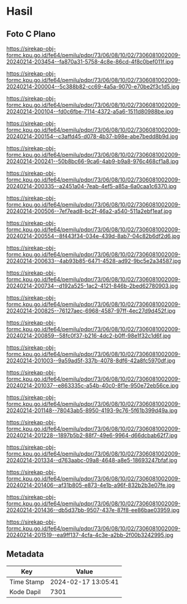# Hasil

## Foto C Plano

https://sirekap-obj-formc.kpu.go.id/fe64/pemilu/pdpr/73/06/08/10/02/7306081002009-20240214-203454--fa870a31-5758-4c8e-86cd-4f8c0bef011f.jpg

https://sirekap-obj-formc.kpu.go.id/fe64/pemilu/pdpr/73/06/08/10/02/7306081002009-20240214-200004--5c388b82-cc69-4a5a-9070-e70be2f3c1d5.jpg

https://sirekap-obj-formc.kpu.go.id/fe64/pemilu/pdpr/73/06/08/10/02/7306081002009-20240214-200104--fd0c6fbe-7114-4372-a5a6-1511d80988be.jpg

https://sirekap-obj-formc.kpu.go.id/fe64/pemilu/pdpr/73/06/08/10/02/7306081002009-20240214-200154--c3affd45-d078-4b37-b98e-abe7bedd8b9d.jpg

https://sirekap-obj-formc.kpu.go.id/fe64/pemilu/pdpr/73/06/08/10/02/7306081002009-20240214-200241--50b8bc66-9ca6-4ab9-b9a8-976c468cf1a8.jpg

https://sirekap-obj-formc.kpu.go.id/fe64/pemilu/pdpr/73/06/08/10/02/7306081002009-20240214-200335--a2451a04-7eab-4ef5-a85a-6a0caa1c6370.jpg

https://sirekap-obj-formc.kpu.go.id/fe64/pemilu/pdpr/73/06/08/10/02/7306081002009-20240214-200506--7ef7ead8-bc2f-46a2-a540-511a2ebf1eaf.jpg

https://sirekap-obj-formc.kpu.go.id/fe64/pemilu/pdpr/73/06/08/10/02/7306081002009-20240214-200554--8f443f34-034e-439d-8ab7-04c82b6df2d6.jpg

https://sirekap-obj-formc.kpu.go.id/fe64/pemilu/pdpr/73/06/08/10/02/7306081002009-20240214-200633--4ab93b85-6471-4528-ad92-9bc5e2a34587.jpg

https://sirekap-obj-formc.kpu.go.id/fe64/pemilu/pdpr/73/06/08/10/02/7306081002009-20240214-200734--d192a525-1ac2-4121-846b-2bed62780903.jpg

https://sirekap-obj-formc.kpu.go.id/fe64/pemilu/pdpr/73/06/08/10/02/7306081002009-20240214-200825--76127aec-6968-4587-97ff-4ec27d9d452f.jpg

https://sirekap-obj-formc.kpu.go.id/fe64/pemilu/pdpr/73/06/08/10/02/7306081002009-20240214-200859--58fc0f37-b216-4dc2-b0ff-98e1f32c1d6f.jpg

https://sirekap-obj-formc.kpu.go.id/fe64/pemilu/pdpr/73/06/08/10/02/7306081002009-20240214-201003--9a59ad5f-337b-4078-8df6-42a8fc5970df.jpg

https://sirekap-obj-formc.kpu.go.id/fe64/pemilu/pdpr/73/06/08/10/02/7306081002009-20240214-201037--e863335c-a54b-40c0-8f1e-950e72eb56ce.jpg

https://sirekap-obj-formc.kpu.go.id/fe64/pemilu/pdpr/73/06/08/10/02/7306081002009-20240214-201148--78043ab5-8950-4193-9c76-5f61b399d49a.jpg

https://sirekap-obj-formc.kpu.go.id/fe64/pemilu/pdpr/73/06/08/10/02/7306081002009-20240214-201228--1897b5b2-88f7-49e6-9964-d66dcbab62f7.jpg

https://sirekap-obj-formc.kpu.go.id/fe64/pemilu/pdpr/73/06/08/10/02/7306081002009-20240214-201334--d763aabc-09a8-4648-a8e5-18693247bfaf.jpg

https://sirekap-obj-formc.kpu.go.id/fe64/pemilu/pdpr/73/06/08/10/02/7306081002009-20240214-201406--af31b805-e873-4e1b-a96f-832b2b3e07fe.jpg

https://sirekap-obj-formc.kpu.go.id/fe64/pemilu/pdpr/73/06/08/10/02/7306081002009-20240214-201436--db5d37bb-9507-437e-87f8-ee86bae03959.jpg

https://sirekap-obj-formc.kpu.go.id/fe64/pemilu/pdpr/73/06/08/10/02/7306081002009-20240214-201519--ea9ff137-4cfa-4c3e-a2bb-2f00b3242995.jpg


## Metadata

| Key        | Value               |
| ---------- | ------------------- |
| Time Stamp | 2024-02-17 13:05:41 |
| Kode Dapil | 7301                |



